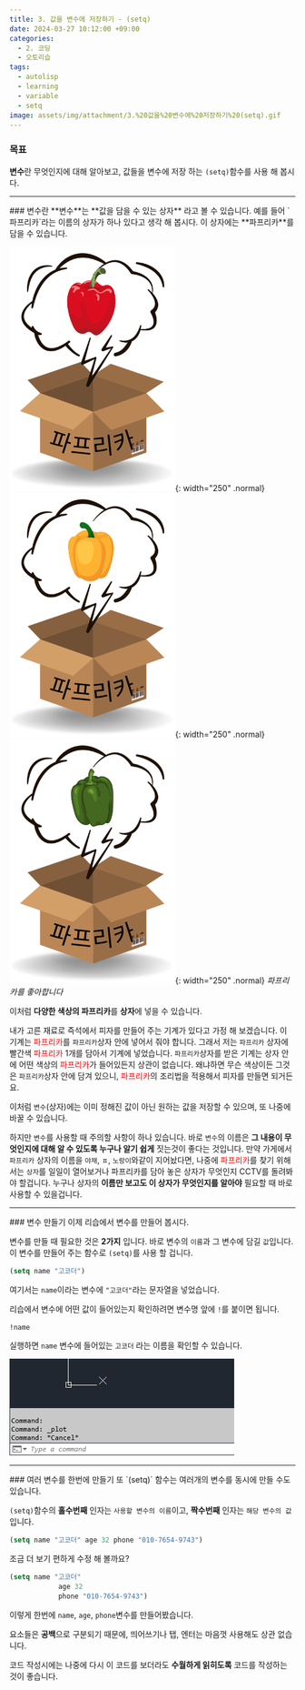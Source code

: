 ```yaml
---
title: 3. 값을 변수에 저장하기 - (setq)
date: 2024-03-27 10:12:00 +09:00
categories:
  - 2. 코딩
  - 오토리습
tags:
  - autolisp
  - learning
  - variable
  - setq
image: assets/img/attachment/3.%20값을%20변수에%20저장하기%20(setq).gif
---
```


### 목표

**변수**란 무엇인지에 대해 알아보고, 값들을 변수에 저장 하는 `(setq)`함수를 사용 해 봅시다.

<hr>
### 변수란
**변수**는 **값을 담을 수 있는 상자** 라고 볼 수 있습니다.
예를 들어 `파프리카`라는 이름의 상자가 하나 있다고 생각 해 봅시다. 이 상자에는 **파프리카**를 담을 수 있습니다.

 ![](assets/img/attachment/3.%20값을%20변수에%20저장하기%20(setq)-3.png){: width="250" .normal}
 ![](assets/img/attachment/3.%20값을%20변수에%20저장하기%20(setq)-4.png){: width="250" .normal}
 ![](assets/img/attachment/3.%20값을%20변수에%20저장하기%20(setq)-5.png){: width="250" .normal}
_파프리카를 좋아합니다_

이처럼 **다양한 색상의 파프리카**를 **상자**에 넣을 수 있습니다. 

내가 고른 재료로 즉석에서 피자를 만들어 주는 기계가 있다고 가정 해 보겠습니다. 이 기계는  <font color="#ff0000">파프리카</font>를 `파프리카`상자 안에 넣어서 줘야 합니다. 그래서 저는 `파프리카` 상자에 빨간색 <font color="#ff0000">파프리카</font> 1개를 담아서 기계에 넣었습니다. `파프리카`상자를 받은 기계는 상자 안에 어떤 색상의 <font color="#ff0000">파프리카</font>가 들어있든지 상관이 없습니다. 왜냐하면 무슨 색상이든 그것은 `파프리카`상자 안에 담겨 있으니, <font color="#ff0000">파프리카</font>의 조리법을 적용해서 피자를 만들면 되거든요. 

이처럼 `변수`(상자)에는 이미 정해진 값이 아닌 원하는 값을 저장할 수 있으며, 또 나중에 바꿀 수 있습니다.

하지만 `변수`를 사용할 때 주의할 사항이 하나 있습니다. 바로 `변수`의 이름은 **그 내용이 무엇인지에 대해 알 수 있도록 누구나 알기 쉽게** 짓는것이 좋다는 것입니다.
만약 가게에서 `파프리카` 상자의 이름을 `야채`, `ㅍ`, `노랑이`와같이 지어놨다면, 나중에 <font color="#ff0000">파프리카</font>를 찾기 위해서는 `상자`를 일일이 열어보거나 파프리카를 담아 놓은 상자가 무엇인지 CCTV를 돌려봐야 할겁니다.
누구나 상자의 **이름만 보고도 이 상자가 무엇인지를 알아야** 필요할 때 바로 사용할 수 있을겁니다.

<hr>
### 변수 만들기
이제 리습에서 변수를 만들어 봅시다.

변수를 만들 때 필요한 것은 **2가지** 입니다. 바로 변수의 `이름`과 그 변수에 담길 `값`입니다.
이 변수를 만들어 주는 함수로 `(setq)`를 사용 할 겁니다.
```lisp
(setq name "고코더")
```
여기서는 `name`이라는 변수에 `"고코더"`라는 문자열을 넣었습니다.

리습에서 변수에 어떤 값이 들어있는지 확인하려면 변수명 앞에 `!`를 붙이면 됩니다.

```lisp
!name
```

실행하면  `name` 변수에 들어있는 `고코더` 라는 이름을 확인할 수 있습니다.

![](assets/img/attachment/3.%20값을%20변수에%20저장하기%20(setq).gif)


<hr>
### 여러 변수를 한번에 만들기
또 `(setq)` 함수는 여러개의 변수를 동시에 만들 수도 있습니다.

`(setq)`함수의 **홀수번째** 인자는 `사용할 변수의 이름`이고, **짝수번째** 인자는 `해당 변수의 값` 입니다.

```lisp
(setq name "고코더" age 32 phone "010-7654-9743")
```
조금 더 보기 편하게 수정 해 볼까요?
```lisp
(setq name "고코더"
			age 32
			phone "010-7654-9743")
```
이렇게 한번에 `name`, `age`, `phone`변수를 만들어봤습니다.

요소들은 **공백**으로 구분되기 때문에, 띄어쓰기나 탭, 엔터는 마음껏 사용해도 상관 없습니다.

코드 작성시에는 나중에 다시 이 코드를 보더라도 **수월하게 읽히도록** 코드를 작성하는 것이 좋습니다.